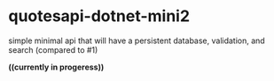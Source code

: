 # quotesapi-dotnet-mini2
simple minimal api that will have a persistent database, validation, and search (compared to #1)


**((currently in progeress))**

